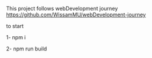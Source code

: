 This project follows webDevelopment journey https://github.com/WissamMU/webDevelopment-journey

to start 

1- npm i

2- npm run build
